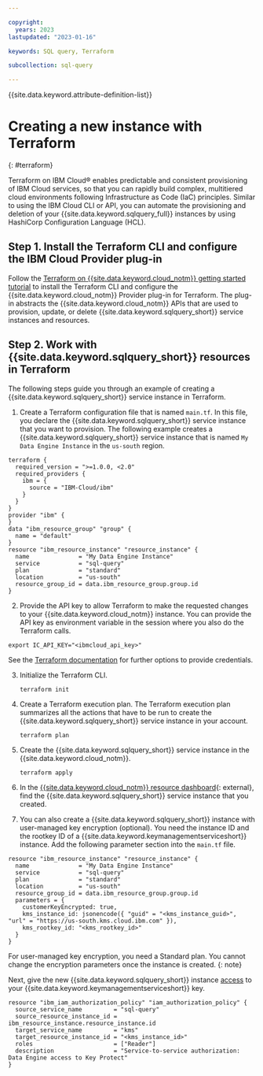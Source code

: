 ```yaml
---

copyright:
  years: 2023
lastupdated: "2023-01-16"

keywords: SQL query, Terraform

subcollection: sql-query

---
```


{{site.data.keyword.attribute-definition-list}}

# Creating a new instance with Terraform
{: #terraform}

Terraform on IBM Cloud® enables predictable and consistent provisioning of IBM Cloud services, so that you can rapidly build complex, multitiered cloud environments following Infrastructure as Code (IaC) principles. Similar to using the IBM Cloud CLI or API, you can automate the provisioning and deletion of your {{site.data.keyword.sqlquery_full}} instances by using HashiCorp Configuration Language (HCL).

## Step 1. Install the Terraform CLI and configure the IBM Cloud Provider plug-in

Follow the [Terraform on {{site.data.keyword.cloud_notm}} getting started tutorial](/docs/ibm-cloud-provider-for-terraform?topic=ibm-cloud-provider-for-terraform-getting-started) to install the Terraform CLI and configure the {{site.data.keyword.cloud_notm}} Provider plug-in for Terraform. The plug-in abstracts the {{site.data.keyword.cloud_notm}} APIs that are used to provision, update, or delete {{site.data.keyword.sqlquery_short}} service instances and resources.

## Step 2. Work with {{site.data.keyword.sqlquery_short}} resources in Terraform

The following steps guide you through an example of creating a {{site.data.keyword.sqlquery_short}} service instance in Terraform.

1. Create a Terraform configuration file that is named `main.tf`. In this file, you declare the {{site.data.keyword.sqlquery_short}} service instance that you want to provision. The following example creates a {{site.data.keyword.sqlquery_short}} service instance that is named `My Data Engine Instance` in the `us-south` region.

  ```
  terraform {
    required_version = ">=1.0.0, <2.0"
    required_providers {
      ibm = {
        source = "IBM-Cloud/ibm"
      }
    }
  }
  provider "ibm" {
  }
  data "ibm_resource_group" "group" {
    name = "default"
  }
  resource "ibm_resource_instance" "resource_instance" {
    name              = "My Data Engine Instance"
    service           = "sql-query"
    plan              = "standard"
    location          = "us-south"
    resource_group_id = data.ibm_resource_group.group.id
  }
  ```

2. Provide the API key to allow Terraform to make the requested changes to your {{site.data.keyword.cloud_notm}} instance. You can provide the API key as environment variable in the session where you also do the Terraform calls.

  ```
  export IC_API_KEY="<ibmcloud_api_key>"
  ```

  See the [Terraform documentation](/docs/ibm-cloud-provider-for-terraform?topic=ibm-cloud-provider-for-terraform-about) for further options to provide credentials.

3. Initialize the Terraform CLI. 

   ```
   terraform init
   ```
   
4. Create a Terraform execution plan. The Terraform execution plan summarizes all the actions that have to be run to create the {{site.data.keyword.sqlquery_short}} service instance in your account. 

   ```
   terraform plan
   ```

5. Create the {{site.data.keyword.sqlquery_short}} service instance in the {{site.data.keyword.cloud_notm}}.

   ```
   terraform apply
   ```

6. In the [{{site.data.keyword.cloud_notm}} resource dashboard](https://cloud.ibm.com/resources){: external}, find the {{site.data.keyword.sqlquery_short}} service instance that you created.

7. You can also create a {{site.data.keyword.sqlquery_short}} instance with user-managed key encryption (optional). You need the instance ID and the rootkey ID of a {{site.data.keyword.keymanagementserviceshort}} instance. Add the following parameter section into the `main.tf` file.

  ```
  resource "ibm_resource_instance" "resource_instance" {
    name              = "My Data Engine Instance"
    service           = "sql-query"
    plan              = "standard"
    location          = "us-south"
    resource_group_id = data.ibm_resource_group.group.id
    parameters = {
      customerKeyEncrypted: true,
      kms_instance_id: jsonencode({ "guid" = "<kms_instance_guid>", "url" = "https://us-south.kms.cloud.ibm.com" }),
      kms_rootkey_id: "<kms_rootkey_id>"
    }
  }
  ```

  For user-managed key encryption, you need a Standard plan. You cannot change the encryption parameters once the instance is created. 
  {: note}

  Next, give the new {{site.data.keyword.sqlquery_short}} instance [access](/docs/account?topic=account-serviceauth) to your {{site.data.keyword.keymanagementserviceshort}} key.

  ```
  resource "ibm_iam_authorization_policy" "iam_authorization_policy" {
    source_service_name         = "sql-query"
    source_resource_instance_id = ibm_resource_instance.resource_instance.id
    target_service_name         = "kms"
    target_resource_instance_id = "<kms_instance_id>"
    roles                       = ["Reader"]
    description                 = "Service-to-service authorization: Data Engine access to Key Protect"
  }
  ```

